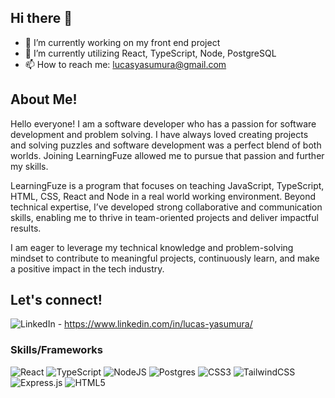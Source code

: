 ## Hi there 👋

- 🔭 I’m currently working on my front end project
- 🌱 I’m currently utilizing React, TypeScript, Node, PostgreSQL
- 📫 How to reach me: lucasyasumura@gmail.com

## About Me!
Hello everyone! I am a software developer who has a passion for software development and problem solving. I have always loved creating projects and solving puzzles and software development was a perfect blend of both worlds. Joining LearningFuze allowed me to pursue that passion and further my skills.

LearningFuze is a program that focuses on teaching JavaScript, TypeScript, HTML, CSS, React and Node in a real world working environment. Beyond technical expertise, I’ve developed strong collaborative and communication skills, enabling me to thrive in team-oriented projects and deliver impactful results.

I am eager to leverage my technical knowledge and problem-solving mindset to contribute to meaningful projects, continuously learn, and make a positive impact in the tech industry.
## Let's connect!
![LinkedIn](https://img.shields.io/badge/linkedin-%230077B5.svg?style=for-the-badge&logo=linkedin&logoColor=white?link=https://www.linkedin.com/in/lucas-yasumura/) - https://www.linkedin.com/in/lucas-yasumura/

### Skills/Frameworks
![React](https://img.shields.io/badge/react-%2320232a.svg?style=for-the-badge&logo=react&logoColor=%2361DAFB) ![TypeScript](https://img.shields.io/badge/typescript-%23007ACC.svg?style=for-the-badge&logo=typescript&logoColor=white) ![NodeJS](https://img.shields.io/badge/node.js-6DA55F?style=for-the-badge&logo=node.js&logoColor=white) ![Postgres](https://img.shields.io/badge/postgres-%23316192.svg?style=for-the-badge&logo=postgresql&logoColor=white) ![CSS3](https://img.shields.io/badge/css3-%231572B6.svg?style=for-the-badge&logo=css3&logoColor=white) ![TailwindCSS](https://img.shields.io/badge/tailwindcss-%2338B2AC.svg?style=for-the-badge&logo=tailwind-css&logoColor=white) ![Express.js](https://img.shields.io/badge/express.js-%23404d59.svg?style=for-the-badge&logo=express&logoColor=%2361DAFB) ![HTML5](https://img.shields.io/badge/html5-%23E34F26.svg?style=for-the-badge&logo=html5&logoColor=white)
<!--
**LukeYasu/LukeYasu** is a ✨ _special_ ✨ repository because its `README.md` (this file) appears on your GitHub profile.

Here are some ideas to get you started:

- 👯 I’m looking to collaborate on ...
- 🤔 I’m looking for help with ...
- 💬 Ask me about ...
- 😄 Pronouns: ...
- ⚡ Fun fact: ...
-->
